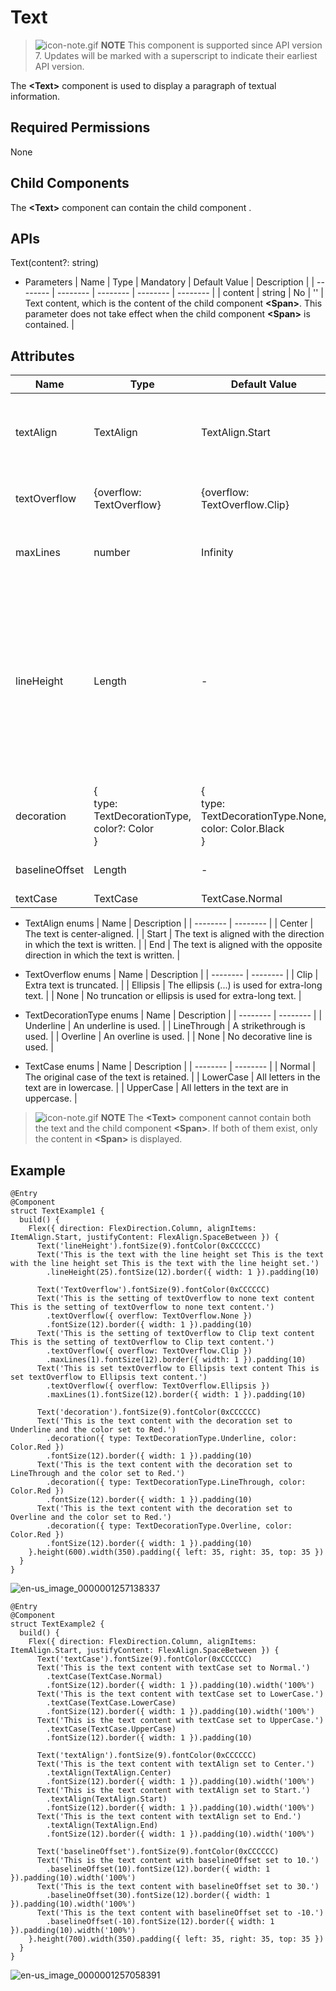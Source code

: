 # Text


> ![icon-note.gif](public_sys-resources/icon-note.gif) **NOTE**
> This component is supported since API version 7. Updates will be marked with a superscript to indicate their earliest API version.


The **&lt;Text&gt;** component is used to display a paragraph of textual information.


## Required Permissions

None


## Child Components

The **&lt;Text&gt;** component can contain the child component [<Span>](ts-basic-components-span.md).


## APIs

Text(content?: string)

- Parameters
    | Name | Type | Mandatory | Default Value | Description |
  | -------- | -------- | -------- | -------- | -------- |
  | content | string | No | '' | Text content, which is the content of the child component **&lt;Span&gt;**. This parameter does not take effect when the child component **&lt;Span&gt;** is contained. |


## Attributes

| Name | Type | Default Value | Description |
| -------- | -------- | -------- | -------- |
| textAlign | TextAlign | TextAlign.Start                                              | Text alignment mode of multiple lines of text. |
| textOverflow | {overflow: TextOverflow} | {overflow: TextOverflow.Clip} | Display mode when the text is too long. |
| maxLines | number | Infinity | Maximum number of lines in the text. |
| lineHeight | Length | - | Text line height. If the value is less than or equal to **0**, the line height is not limited and the font size is adaptive. If the value of the number type, the unit fp is used. |
| decoration | {<br/>type: TextDecorationType,<br/>color?: Color<br/>} | {<br/>type: TextDecorationType.None,<br/>color: Color.Black<br/>} | Style and color of the text decorative line. |
| baselineOffset | Length | - | Offset of the text baseline. |
| textCase | TextCase | TextCase.Normal | Text case. |

- TextAlign enums
    | Name | Description |
  | -------- | -------- |
  | Center | The text is center-aligned. |
  | Start | The text is aligned with the direction in which the text is written. |
  | End | The text is aligned with the opposite direction in which the text is written. |

- TextOverflow enums
    | Name | Description |
  | -------- | -------- |
  | Clip | Extra text is truncated. |
  | Ellipsis | The ellipsis (...) is used for extra-long text. |
  | None | No truncation or ellipsis is used for extra-long text. |

- TextDecorationType enums
    | Name | Description |
  | -------- | -------- |
  | Underline | An underline is used. |
  | LineThrough | A strikethrough is used. |
  | Overline | An overline is used. |
  | None | No decorative line is used. |

- TextCase enums
    | Name | Description |
  | -------- | -------- |
  | Normal | The original case of the text is retained. |
  | LowerCase | All letters in the text are in lowercase. |
  | UpperCase | All letters in the text are in uppercase. |

> ![icon-note.gif](public_sys-resources/icon-note.gif) **NOTE**
> The **&lt;Text&gt;** component cannot contain both the text and the child component **&lt;Span&gt;**. If both of them exist, only the content in **&lt;Span&gt;** is displayed.


## Example


```
@Entry
@Component
struct TextExample1 {
  build() {
    Flex({ direction: FlexDirection.Column, alignItems: ItemAlign.Start, justifyContent: FlexAlign.SpaceBetween }) {
      Text('lineHeight').fontSize(9).fontColor(0xCCCCCC)
      Text('This is the text with the line height set This is the text with the line height set This is the text with the line height set.')
        .lineHeight(25).fontSize(12).border({ width: 1 }).padding(10)

      Text('TextOverflow').fontSize(9).fontColor(0xCCCCCC)
      Text('This is the setting of textOverflow to none text content This is the setting of textOverflow to none text content.')
        .textOverflow({ overflow: TextOverflow.None })
        .fontSize(12).border({ width: 1 }).padding(10)
      Text('This is the setting of textOverflow to Clip text content This is the setting of textOverflow to Clip text content.')
        .textOverflow({ overflow: TextOverflow.Clip })
        .maxLines(1).fontSize(12).border({ width: 1 }).padding(10)
      Text('This is set textOverflow to Ellipsis text content This is set textOverflow to Ellipsis text content.')
        .textOverflow({ overflow: TextOverflow.Ellipsis })
        .maxLines(1).fontSize(12).border({ width: 1 }).padding(10)

      Text('decoration').fontSize(9).fontColor(0xCCCCCC)
      Text('This is the text content with the decoration set to Underline and the color set to Red.')
        .decoration({ type: TextDecorationType.Underline, color: Color.Red })
        .fontSize(12).border({ width: 1 }).padding(10)
      Text('This is the text content with the decoration set to LineThrough and the color set to Red.')
        .decoration({ type: TextDecorationType.LineThrough, color: Color.Red })
        .fontSize(12).border({ width: 1 }).padding(10)
      Text('This is the text content with the decoration set to Overline and the color set to Red.')
        .decoration({ type: TextDecorationType.Overline, color: Color.Red })
        .fontSize(12).border({ width: 1 }).padding(10)
    }.height(600).width(350).padding({ left: 35, right: 35, top: 35 })
  }
}
```

![en-us_image_0000001257138337](figures/en-us_image_0000001257138337.gif)


```
@Entry
@Component
struct TextExample2 {
  build() {
    Flex({ direction: FlexDirection.Column, alignItems: ItemAlign.Start, justifyContent: FlexAlign.SpaceBetween }) {
      Text('textCase').fontSize(9).fontColor(0xCCCCCC)
      Text('This is the text content with textCase set to Normal.')
        .textCase(TextCase.Normal)
        .fontSize(12).border({ width: 1 }).padding(10).width('100%')
      Text('This is the text content with textCase set to LowerCase.')
        .textCase(TextCase.LowerCase)
        .fontSize(12).border({ width: 1 }).padding(10).width('100%')
      Text('This is the text content with textCase set to UpperCase.')
        .textCase(TextCase.UpperCase)
        .fontSize(12).border({ width: 1 }).padding(10)

      Text('textAlign').fontSize(9).fontColor(0xCCCCCC)
      Text('This is the text content with textAlign set to Center.')
        .textAlign(TextAlign.Center)
        .fontSize(12).border({ width: 1 }).padding(10).width('100%')
      Text('This is the text content with textAlign set to Start.')
        .textAlign(TextAlign.Start)
        .fontSize(12).border({ width: 1 }).padding(10).width('100%')
      Text('This is the text content with textAlign set to End.')
        .textAlign(TextAlign.End)
        .fontSize(12).border({ width: 1 }).padding(10).width('100%')

      Text('baselineOffset').fontSize(9).fontColor(0xCCCCCC)
      Text('This is the text content with baselineOffset set to 10.')
        .baselineOffset(10).fontSize(12).border({ width: 1 }).padding(10).width('100%')
      Text('This is the text content with baselineOffset set to 30.')
        .baselineOffset(30).fontSize(12).border({ width: 1 }).padding(10).width('100%')
      Text('This is the text content with baselineOffset set to -10.')
        .baselineOffset(-10).fontSize(12).border({ width: 1 }).padding(10).width('100%')
    }.height(700).width(350).padding({ left: 35, right: 35, top: 35 })
  }
}
```

![en-us_image_0000001257058391](figures/en-us_image_0000001257058391.gif)
